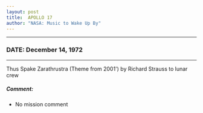 ```yaml
---
layout: post
title:  APOLLO 17
author: "NASA: Music to Wake Up By"
---
```


----
### DATE: December 14, 1972
----
Thus Spake Zarathrustra (Theme from 2001') by Richard Strauss to lunar crew

##### Comment:
* No mission comment
